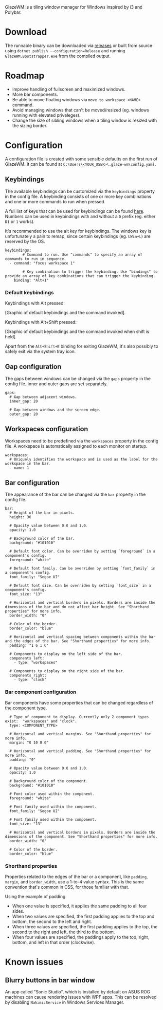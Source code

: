 GlazeWM is a tiling window manager for Windows inspired by i3 and Polybar.

# Download

The runnable binary can be downloaded via [releases](https://todo-add-url-here) or built from source using `dotnet publish --configuration=Release` and running `GlazeWM.Bootstrapper.exe` from the compiled output.

# Roadmap

- Improve handling of fullscreen and maximized windows.
- More bar components.
- Be able to move floating windows via `move to workspace <NAME>` command.
- Avoid managing windows that can't be moved/resized (eg. windows running with elevated priveleges).
- Change the size of sibling windows when a tiling window is resized with the sizing border.

# Configuration

A configuration file is created with some sensible defaults on the first run of GlazeWM. It can be found at `C:\Users\<YOUR_USER>\.glaze-wm\config.yaml`.

## Keybindings

The available keybindings can be customized via the `keybindings` property in the config file. A keybinding consists of one or more key combinations and one or more commands to run when pressed.

A full list of keys that can be used for keybindings can be found [here](https://docs.microsoft.com/en-us/dotnet/api/system.windows.forms.keys?view=windowsdesktop-5.0#fields). Numbers can be used in keybindings with and without a `D` prefix (eg. either `D1` or `1` works).

It's recommended to use the alt key for keybindings. The windows key is unfortunately a pain to remap, since certain keybindings (eg. `LWin+L`) are reserved by the OS.

```
keybindings:
		# Command to run. Use "commands" to specify an array of commands to run in sequence.
  - command: "focus workspace 1"

		# Key combination to trigger the keybinding. Use "bindings" to provide an array of key combinations that can trigger the keybinding.
    binding: "Alt+1"
```

### Default keybindings

Keybindings with Alt pressed:

[Graphic of default keybindings and the command invoked].

Keybindings with Alt+Shift pressed:

[Graphic of default keybindings and the command invoked when shift is held].

Apart from the `Alt+Shift+E` binding for exiting GlazeWM, it's also possibly to safely exit via the system tray icon.

## Gap configuration

The gaps between windows can be changed via the `gaps` property in the config file. Inner and outer gaps are set separately.

```
gaps:
  # Gap between adjacent windows.
  inner_gap: 20

  # Gap between windows and the screen edge.
  outer_gap: 20
```

## Workspaces configuration

Workspaces need to be predefined via the `workspaces` property in the config file. A workspace is automatically assigned to each monitor on startup.

```
workspaces:
  # Uniquely identifies the workspace and is used as the label for the workspace in the bar.
  - name: 1
```

## Bar configuration

The appearance of the bar can be changed via the `bar` property in the config file.

```
bar:
  # Height of the bar in pixels.
  height: 30

  # Opacity value between 0.0 and 1.0.
  opacity: 1.0

  # Background color of the bar.
  background: "#101010"

  # Default font color. Can be overriden by setting `foreground` in a component's config.
  foreground: "white"

  # Default font family. Can be overriden by setting `font_family` in a component's config.
  font_family: "Segoe UI"

  # Default font size. Can be overriden by setting `font_size` in a component's config.
  font_size: "13"

  # Horizontal and vertical borders in pixels. Borders are inside the dimensions of the bar and do not affect bar height. See "Shorthand properties" for more info.
  border_width: "0"

  # Color of the border.
  border_color: "blue"

  # Horizontal and vertical spacing between components within the bar and the edges of the bar. See "Shorthand properties" for more info.
  padding: "1 6 1 6"

  # Components to display on the left side of the bar.
  components_left:
    - type: "workspaces"

  # Components to display on the right side of the bar.
  components_right:
    - type: "clock"
```

### Bar component configuration

Bar components have some properties that can be changed regardless of the component type.

```
  # Type of component to display. Currently only 2 component types exist:  "workspaces" and "clock".
  type: <COMPONENT_TYPE>

  # Horizontal and vertical margins. See "Shorthand properties" for more info.
  margin: "0 10 0 0"

  # Horizontal and vertical padding. See "Shorthand properties" for more info.
  padding: "0"

  # Opacity value between 0.0 and 1.0.
  opacity: 1.0

  # Background color of the component.
  background: "#101010"

  # Font color used within the component.
  foreground: "white"

  # Font family used within the component.
  font_family: "Segoe UI"

  # Font family used within the component.
  font_size: "13"

  # Horizontal and vertical borders in pixels. Borders are inside the dimensions of the component. See "Shorthand properties" for more info.
  border_width: "0"

  # Color of the border.
  border_color: "blue"
```

### Shorthand properties

Properties related to the edges of the bar or a component, like `padding`, `margin`, and `border_width`, use a 1-to-4 value syntax. This is the same convention that's common in CSS, for those familiar with that.

Using the example of padding:

- When one value is specified, it applies the same padding to all four sides.
- When two values are specified, the first padding applies to the top and bottom, the second to the left and right.
- When three values are specified, the first padding applies to the top, the second to the right and left, the third to the bottom.
- When four values are specified, the paddings apply to the top, right, bottom, and left in that order (clockwise).

# Known issues

## Blurry buttons in bar window

An app called "Sonic Studio", which is installed by default on ASUS ROG machines can cause rendering issues with WPF apps. This can be resolved by disabling `NahimicService` in Windows Services Manager.
